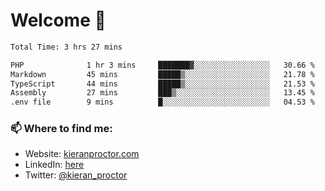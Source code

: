 # Welcome 🦘

<!--START_SECTION:waka-->

```txt
Total Time: 3 hrs 27 mins

PHP              1 hr 3 mins     ███████▓░░░░░░░░░░░░░░░░░   30.66 %
Markdown         45 mins         █████▒░░░░░░░░░░░░░░░░░░░   21.78 %
TypeScript       44 mins         █████▒░░░░░░░░░░░░░░░░░░░   21.53 %
Assembly         27 mins         ███▒░░░░░░░░░░░░░░░░░░░░░   13.45 %
.env file        9 mins          █░░░░░░░░░░░░░░░░░░░░░░░░   04.53 %
```

<!--END_SECTION:waka-->

### 📫 Where to find me:

-   Website: [kieranproctor.com](https://kieranproctor.com/)
-   LinkedIn: [here](https://www.linkedin.com/in/kieran-proctor-086b5a159/)
-   Twitter: [@kieran_proctor](https://twitter.com/kieran_proctor)
